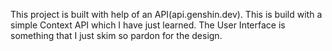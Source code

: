 This project is built with help of an API(api.genshin.dev). This is build with a simple Context API which I have just learned. The User Interface is something that I just skim so pardon for the design. 
